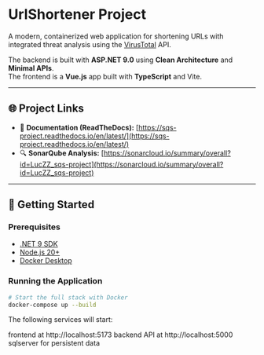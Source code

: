 # UrlShortener Project

A modern, containerized web application for shortening URLs with integrated threat analysis using the [VirusTotal](https://www.virustotal.com/) API.

The backend is built with **ASP.NET 9.0** using **Clean Architecture** and **Minimal APIs**.  
The frontend is a **Vue.js** app built with **TypeScript** and Vite.

---

## 🌐 Project Links

- 📘 **Documentation (ReadTheDocs):** [https://sqs-project.readthedocs.io/en/latest/](https://sqs-project.readthedocs.io/en/latest/)
- 🔍 **SonarQube Analysis:** [https://sonarcloud.io/summary/overall?id=LucZZ_sqs-project](https://sonarcloud.io/summary/overall?id=LucZZ_sqs-project)

---

## 🚀 Getting Started

### Prerequisites
- [.NET 9 SDK](https://dotnet.microsoft.com/)
- [Node.js 20+](https://nodejs.org/)
- [Docker Desktop](https://www.docker.com/products/docker-desktop)

### Running the Application

```bash
# Start the full stack with Docker
docker-compose up --build
```
The following services will start:

frontend at http://localhost:5173
backend API at http://localhost:5000
sqlserver for persistent data
